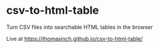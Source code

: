 # csv-to-html-table
Turn CSV files into searchable HTML tables in the browser

Live at https://thomasinch.github.io/csv-to-html-table/
